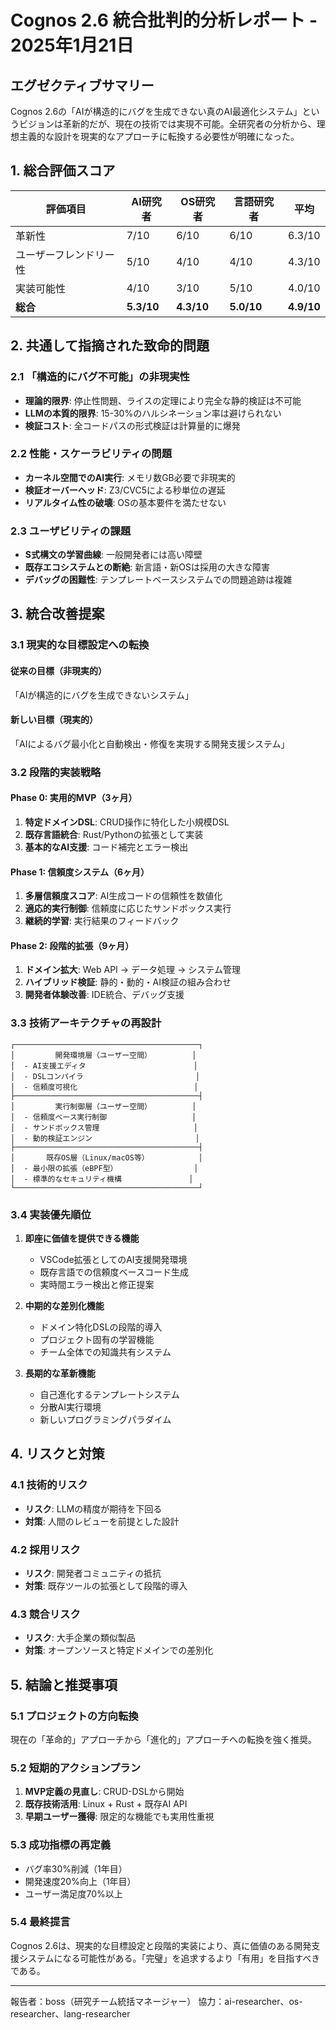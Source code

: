 # Cognos 2.6 統合批判的分析レポート - 2025年1月21日

## エグゼクティブサマリー

Cognos 2.6の「AIが構造的にバグを生成できない真のAI最適化システム」というビジョンは革新的だが、現在の技術では実現不可能。全研究者の分析から、理想主義的な設計を現実的なアプローチに転換する必要性が明確になった。

## 1. 総合評価スコア

| 評価項目 | AI研究者 | OS研究者 | 言語研究者 | 平均 |
|---------|----------|----------|-----------|------|
| 革新性 | 7/10 | 6/10 | 6/10 | 6.3/10 |
| ユーザーフレンドリー性 | 5/10 | 4/10 | 4/10 | 4.3/10 |
| 実装可能性 | 4/10 | 3/10 | 5/10 | 4.0/10 |
| **総合** | **5.3/10** | **4.3/10** | **5.0/10** | **4.9/10** |

## 2. 共通して指摘された致命的問題

### 2.1 「構造的にバグ不可能」の非現実性
- **理論的限界**: 停止性問題、ライスの定理により完全な静的検証は不可能
- **LLMの本質的限界**: 15-30%のハルシネーション率は避けられない
- **検証コスト**: 全コードパスの形式検証は計算量的に爆発

### 2.2 性能・スケーラビリティの問題
- **カーネル空間でのAI実行**: メモリ数GB必要で非現実的
- **検証オーバーヘッド**: Z3/CVC5による秒単位の遅延
- **リアルタイム性の破壊**: OSの基本要件を満たせない

### 2.3 ユーザビリティの課題
- **S式構文の学習曲線**: 一般開発者には高い障壁
- **既存エコシステムとの断絶**: 新言語・新OSは採用の大きな障害
- **デバッグの困難性**: テンプレートベースシステムでの問題追跡は複雑

## 3. 統合改善提案

### 3.1 現実的な目標設定への転換

#### 従来の目標（非現実的）
「AIが構造的にバグを生成できないシステム」

#### 新しい目標（現実的）
「AIによるバグ最小化と自動検出・修復を実現する開発支援システム」

### 3.2 段階的実装戦略

#### Phase 0: 実用的MVP（3ヶ月）
1. **特定ドメインDSL**: CRUD操作に特化した小規模DSL
2. **既存言語統合**: Rust/Pythonの拡張として実装
3. **基本的なAI支援**: コード補完とエラー検出

#### Phase 1: 信頼度システム（6ヶ月）
1. **多層信頼度スコア**: AI生成コードの信頼性を数値化
2. **適応的実行制御**: 信頼度に応じたサンドボックス実行
3. **継続的学習**: 実行結果のフィードバック

#### Phase 2: 段階的拡張（9ヶ月）
1. **ドメイン拡大**: Web API → データ処理 → システム管理
2. **ハイブリッド検証**: 静的・動的・AI検証の組み合わせ
3. **開発者体験改善**: IDE統合、デバッグ支援

### 3.3 技術アーキテクチャの再設計

```
┌─────────────────────────────────────────┐
│         開発環境層（ユーザー空間）         │
│  - AI支援エディタ                        │
│  - DSLコンパイラ                         │
│  - 信頼度可視化                          │
├─────────────────────────────────────────┤
│         実行制御層（ユーザー空間）         │
│  - 信頼度ベース実行制御                   │
│  - サンドボックス管理                     │
│  - 動的検証エンジン                       │
├─────────────────────────────────────────┤
│       既存OS層（Linux/macOS等）           │
│  - 最小限の拡張（eBPF型）                 │
│  - 標準的なセキュリティ機構               │
└─────────────────────────────────────────┘
```

### 3.4 実装優先順位

1. **即座に価値を提供できる機能**
   - VSCode拡張としてのAI支援開発環境
   - 既存言語での信頼度ベースコード生成
   - 実時間エラー検出と修正提案

2. **中期的な差別化機能**
   - ドメイン特化DSLの段階的導入
   - プロジェクト固有の学習機能
   - チーム全体での知識共有システム

3. **長期的な革新機能**
   - 自己進化するテンプレートシステム
   - 分散AI実行環境
   - 新しいプログラミングパラダイム

## 4. リスクと対策

### 4.1 技術的リスク
- **リスク**: LLMの精度が期待を下回る
- **対策**: 人間のレビューを前提とした設計

### 4.2 採用リスク
- **リスク**: 開発者コミュニティの抵抗
- **対策**: 既存ツールの拡張として段階的導入

### 4.3 競合リスク
- **リスク**: 大手企業の類似製品
- **対策**: オープンソースと特定ドメインでの差別化

## 5. 結論と推奨事項

### 5.1 プロジェクトの方向転換
現在の「革命的」アプローチから「進化的」アプローチへの転換を強く推奨。

### 5.2 短期的アクションプラン
1. **MVP定義の見直し**: CRUD-DSLから開始
2. **既存技術活用**: Linux + Rust + 既存AI API
3. **早期ユーザー獲得**: 限定的な機能でも実用性重視

### 5.3 成功指標の再定義
- バグ率30%削減（1年目）
- 開発速度20%向上（1年目）
- ユーザー満足度70%以上

### 5.4 最終提言
Cognos 2.6は、現実的な目標設定と段階的実装により、真に価値のある開発支援システムになる可能性がある。「完璧」を追求するより「有用」を目指すべきである。

---
報告者：boss（研究チーム統括マネージャー）
協力：ai-researcher、os-researcher、lang-researcher